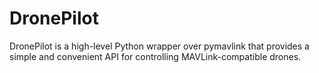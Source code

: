 # DronePilot
DronePilot is a high-level Python wrapper over pymavlink that provides a simple and convenient API for controlling MAVLink-compatible drones.
